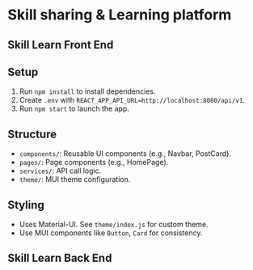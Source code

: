 # Skill sharing & Learning platform

## Skill Learn Front End
## Setup
1. Run `npm install` to install dependencies.
2. Create `.env` with `REACT_APP_API_URL=http://localhost:8080/api/v1`.
3. Run `npm start` to launch the app.

## Structure
- `components/`: Reusable UI components (e.g., Navbar, PostCard).
- `pages/`: Page components (e.g., HomePage).
- `services/`: API call logic.
- `theme/`: MUI theme configuration.

## Styling
- Uses Material-UI. See `theme/index.js` for custom theme.
- Use MUI components like `Button`, `Card` for consistency.


## Skill Learn Back End
